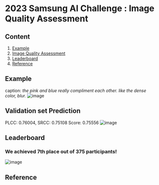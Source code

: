 # 2023 Samsung AI Challenge : Image Quality Assessment

## Content
1. [Example](#Example)
2. [Image Quality Assessment](#Validation-set-Prediction)
3. [Leaderboard](#Leaderboard)
4. [Reference](#Reference)
## Example
caption: *the pink and blue really compliment each other. like the dense color, blur.*
![image](https://github.com/seok-AI/Image-Quality-Assessment/assets/85815265/e63d769d-c35d-45dc-b288-fc513e23aab5)



## Validation set Prediction
PLCC: 0.76004, SRCC: 0.75108 Score: 0.75556
![image](https://github.com/seok-AI/Domain-Adaptation/assets/85815265/e0f76cbc-6138-4371-aa3d-2d140714cf75)


## Leaderboard
### We achieved 7th place out of 375 participants!
![image](https://github.com/seok-AI/Image-Quality-Assessment/assets/85815265/43db4b7d-d614-4fed-b552-58e25d79b33d)

## Reference
